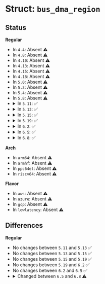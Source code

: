 # Struct: <code>bus_dma_region</code>

## Status
<b>Regular</b>
<ul>
<li>
In <code>4.4</code>: Absent ⚠️
</li>
<li>
In <code>4.8</code>: Absent ⚠️
</li>
<li>
In <code>4.10</code>: Absent ⚠️
</li>
<li>
In <code>4.13</code>: Absent ⚠️
</li>
<li>
In <code>4.15</code>: Absent ⚠️
</li>
<li>
In <code>4.18</code>: Absent ⚠️
</li>
<li>
In <code>5.0</code>: Absent ⚠️
</li>
<li>
In <code>5.3</code>: Absent ⚠️
</li>
<li>
In <code>5.4</code>: Absent ⚠️
</li>
<li>
In <code>5.8</code>: Absent ⚠️
</li>
<li>
<details>
<summary>In <code>5.11</code>: ✅</summary>

```c
struct bus_dma_region {
    phys_addr_t cpu_start;
    dma_addr_t dma_start;
    u64 size;
    u64 offset;
};
```
</details>
</li>
<li>
<details>
<summary>In <code>5.13</code>: ✅</summary>

```c
struct bus_dma_region {
    phys_addr_t cpu_start;
    dma_addr_t dma_start;
    u64 size;
    u64 offset;
};
```
</details>
</li>
<li>
<details>
<summary>In <code>5.15</code>: ✅</summary>

```c
struct bus_dma_region {
    phys_addr_t cpu_start;
    dma_addr_t dma_start;
    u64 size;
    u64 offset;
};
```
</details>
</li>
<li>
<details>
<summary>In <code>5.19</code>: ✅</summary>

```c
struct bus_dma_region {
    phys_addr_t cpu_start;
    dma_addr_t dma_start;
    u64 size;
    u64 offset;
};
```
</details>
</li>
<li>
<details>
<summary>In <code>6.2</code>: ✅</summary>

```c
struct bus_dma_region {
    phys_addr_t cpu_start;
    dma_addr_t dma_start;
    u64 size;
    u64 offset;
};
```
</details>
</li>
<li>
<details>
<summary>In <code>6.5</code>: ✅</summary>

```c
struct bus_dma_region {
    phys_addr_t cpu_start;
    dma_addr_t dma_start;
    u64 size;
    u64 offset;
};
```
</details>
</li>
<li>
<details>
<summary>In <code>6.8</code>: ✅</summary>

```c
struct bus_dma_region {
    phys_addr_t cpu_start;
    dma_addr_t dma_start;
    u64 size;
};
```
</details>
</li>
</ul>
<b>Arch</b>
<ul>
<li>
In <code>arm64</code>: Absent ⚠️
</li>
<li>
In <code>armhf</code>: Absent ⚠️
</li>
<li>
In <code>ppc64el</code>: Absent ⚠️
</li>
<li>
In <code>riscv64</code>: Absent ⚠️
</li>
</ul>
<b>Flavor</b>
<ul>
<li>
In <code>aws</code>: Absent ⚠️
</li>
<li>
In <code>azure</code>: Absent ⚠️
</li>
<li>
In <code>gcp</code>: Absent ⚠️
</li>
<li>
In <code>lowlatency</code>: Absent ⚠️
</li>
</ul>

## Differences
<b>Regular</b>
<ul>
<li>
No changes between <code>5.11</code> and <code>5.13</code> ✅
</li>
<li>
No changes between <code>5.13</code> and <code>5.15</code> ✅
</li>
<li>
No changes between <code>5.15</code> and <code>5.19</code> ✅
</li>
<li>
No changes between <code>5.19</code> and <code>6.2</code> ✅
</li>
<li>
No changes between <code>6.2</code> and <code>6.5</code> ✅
</li>
<li>
<details>
<summary>Changed between <code>6.5</code> and <code>6.8</code> ⚠️</summary>
<ul>
<li>
<b>Field removed. </b>
<code>u64 offset</code>
</li>
</ul>
</details>
</li>
</ul>
